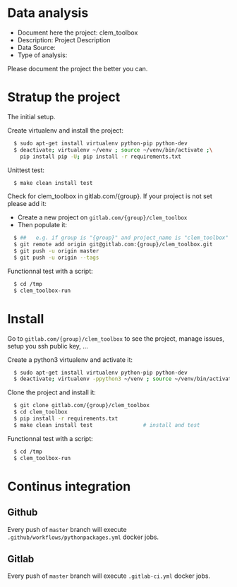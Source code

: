# Data analysis
- Document here the project: clem_toolbox
- Description: Project Description
- Data Source:
- Type of analysis:

Please document the project the better you can.

# Stratup the project

The initial setup.

Create virtualenv and install the project:
```bash
  $ sudo apt-get install virtualenv python-pip python-dev
  $ deactivate; virtualenv ~/venv ; source ~/venv/bin/activate ;\
    pip install pip -U; pip install -r requirements.txt
```

Unittest test:
```bash
  $ make clean install test
```

Check for clem_toolbox in gitlab.com/{group}.
If your project is not set please add it:

- Create a new project on `gitlab.com/{group}/clem_toolbox`
- Then populate it:

```bash
  $ ##   e.g. if group is "{group}" and project_name is "clem_toolbox"
  $ git remote add origin git@gitlab.com:{group}/clem_toolbox.git
  $ git push -u origin master
  $ git push -u origin --tags
```

Functionnal test with a script:
```bash
  $ cd /tmp
  $ clem_toolbox-run
```
# Install
Go to `gitlab.com/{group}/clem_toolbox` to see the project, manage issues,
setup you ssh public key, ...

Create a python3 virtualenv and activate it:
```bash
  $ sudo apt-get install virtualenv python-pip python-dev
  $ deactivate; virtualenv -ppython3 ~/venv ; source ~/venv/bin/activate
```

Clone the project and install it:
```bash
  $ git clone gitlab.com/{group}/clem_toolbox
  $ cd clem_toolbox
  $ pip install -r requirements.txt
  $ make clean install test                # install and test
```
Functionnal test with a script:
```bash
  $ cd /tmp
  $ clem_toolbox-run
``` 

# Continus integration
## Github 
Every push of `master` branch will execute `.github/workflows/pythonpackages.yml` docker jobs.
## Gitlab
Every push of `master` branch will execute `.gitlab-ci.yml` docker jobs.
